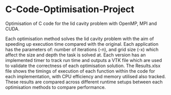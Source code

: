 # C-Code-Optimisation-Project
Optimisation of C code for the lid cavity problem with OpenMP, MPI and CUDA.  

Each optimisation method solves the lid cavity problem with the aim of speeding up execution time compared with the original. Each application has the parameters of: number of iterations (-n), and grid size (-x) which affect the size and depth the task is solved at. Each version has an implemented timer to track run time and outputs a VTK file which are used to validate the correctness of each optimisation solution. The Results.xlsx file shows the timings of execution of each function within the code for each implementation, with CPU efficiency and memory utilised also tracked. These results are compared across different runtime setups between each optimisation methods to compare performance. 
